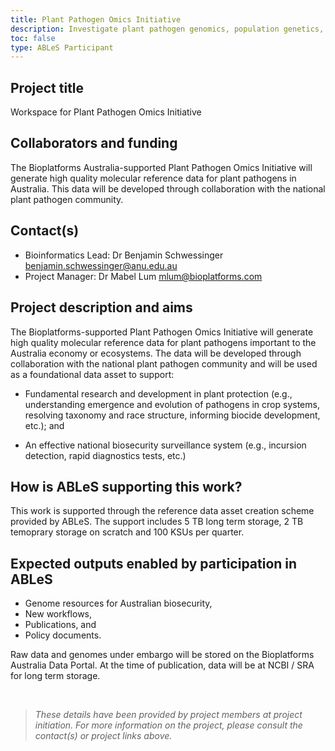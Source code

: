 ```yaml
---
title: Plant Pathogen Omics Initiative
description: Investigate plant pathogen genomics, population genetics, virulence evolution, fungicide resistance evolution, and diagnostics
toc: false
type: ABLeS Participant
---
```


## Project title
Workspace for Plant Pathogen Omics Initiative

## Collaborators and funding

The Bioplatforms Australia-supported Plant Pathogen Omics Initiative will generate high
quality molecular reference data for plant pathogens in Australia. This data will be developed
through collaboration with the national plant pathogen community.

## Contact(s)

- Bioinformatics Lead: Dr Benjamin Schwessinger <benjamin.schwessinger@anu.edu.au>
- Project Manager: Dr Mabel Lum <mlum@bioplatforms.com>

## Project description and aims

The Bioplatforms-supported Plant Pathogen Omics Initiative will generate high quality molecular reference data for plant pathogens important to the Australia economy or ecosystems. The data will be developed through collaboration with the national plant pathogen community and will be used as a foundational data asset to support:

- Fundamental research and development in plant protection (e.g., understanding emergence
and evolution of pathogens in crop systems, resolving taxonomy and race structure,
informing biocide development, etc.); and

- An effective national biosecurity surveillance system (e.g., incursion detection, rapid
diagnostics tests, etc.)


## How is ABLeS supporting this work?

This work is supported through the reference data asset creation scheme provided by ABLeS. The support includes 5 TB long term storage, 2 TB temoprary storage on scratch and 100 KSUs per quarter.

## Expected outputs enabled by participation in ABLeS

+ Genome resources for Australian biosecurity, 
+ New workflows, 
+ Publications, and 
+ Policy documents.

Raw data and genomes under embargo will be stored on the Bioplatforms Australia Data Portal. At the time of publication, data will be at NCBI / SRA for long term storage.


<br/>

> *These details have been provided by project members at project initiation. For more information on the project, please consult the contact(s) or project links above.*
